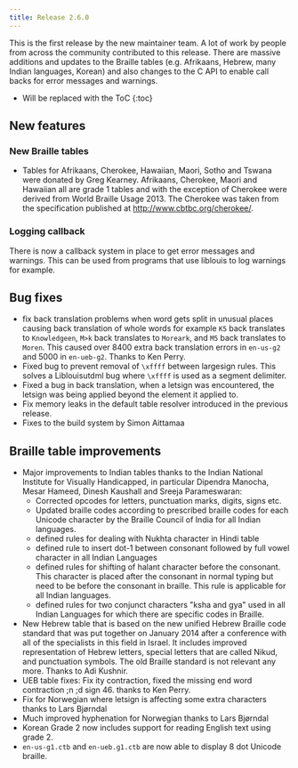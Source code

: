 ```yaml
---
title: Release 2.6.0
---
```


This is the first release by the new maintainer team. A lot of work by
people from across the community contributed to this release. There
are massive additions and updates to the Braille tables (e.g.
Afrikaans, Hebrew, many Indian languages, Korean) and also changes to
the C API to enable call backs for error messages and warnings.

* Will be replaced with the ToC
{:toc}

## New features

### New Braille tables

- Tables for Afrikaans, Cherokee, Hawaiian, Maori, Sotho and Tswana
  were donated by Greg Kearney. Afrikaans, Cherokee, Maori and Hawaiian
  all are grade 1 tables and with the exception of Cherokee were
  derived from World Braille Usage 2013. The Cherokee was taken from
  the specification published at http://www.cbtbc.org/cherokee/.

### Logging callback

There is now a callback system in place to get error messages and
warnings. This can be used from programs that use liblouis to log
warnings for example.

## Bug fixes

- fix back translation problems when word gets split in unusual places
  causing back translation of whole words for example `K5` back
  translates to `Knowledgeen`, `M>k` back translates to `Moreark`, and
  `M5` back translates to `Moren`. This caused over 8400 extra back
  translation errors in `en-us-g2` and 5000 in `en-ueb-g2`. Thanks to
  Ken Perry.
- Fixed bug to prevent removal of `\xffff` between largesign rules.
  This solves a Liblouisutdml bug where `\xffff` is used as a segment
  delimiter.
- Fixed a bug in back translation, when a letsign was encountered, the
  letsign was being applied beyond the element it applied to.
- Fix memory leaks in the default table resolver introduced in the
  previous release.
- Fixes to the build system by Simon Aittamaa

## Braille table improvements

- Major improvements to Indian tables thanks to the Indian National
  Institute for Visually Handicapped, in particular Dipendra Manocha,
  Mesar Hameed, Dinesh Kaushall and Sreeja Parameswaran:
  - Corrected opcodes for letters, punctuation marks, digits, signs
    etc.
  - Updated braille codes according to prescribed braille codes for
    each Unicode character by the Braille Council of India for all
    Indian languages.
  - defined rules for dealing with Nukhta character in Hindi table
  - defined rule to insert dot-1 between consonant followed by full
    vowel character in all Indian Languages
  - defined rules for shifting of halant character before the
    consonant. This character is placed after the consonant in normal
    typing but need to be before the consonant in braille. This rule
    is applicable for all Indian languages.
  - defined rules for two conjunct characters "ksha and gya" used in
    all Indian Languages for which there are specific codes in
    Braille.
- New Hebrew table that is based on the new unified Hebrew Braille
  code standard that was put together on January 2014 after a
  conference with all of the specialists in this field in Israel. It
  includes improved representation of Hebrew letters, special letters
  that are called Nikud, and punctuation symbols. The old Braille
  standard is not relevant any more. Thanks to Adi Kushnir.
- UEB table fixes: Fix ity contraction, fixed the missing end word
  contraction ;n ;d sign 46. thanks to Ken Perry.
- Fix for Norwegian where letsign is affecting some extra characters
  thanks to Lars Bjørndal
- Much improved hyphenation for Norwegian thanks to Lars Bjørndal
- Korean Grade 2 now includes support for reading English text using
  grade 2.
- `en-us-g1.ctb` and `en-ueb.g1.ctb` are now able to display 8 dot
  Unicode braille.
